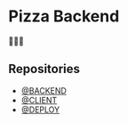 # Pizza Backend

🙈🙈🙈

## Repositories
- [@BACKEND](https://github.com/RASEM0N/Pizza-Backend)
- [@CLIENT](https://github.com/RASEM0N/Pizza-Client)
- [@DEPLOY](https://github.com/RASEM0N/Pizza-Deploy)